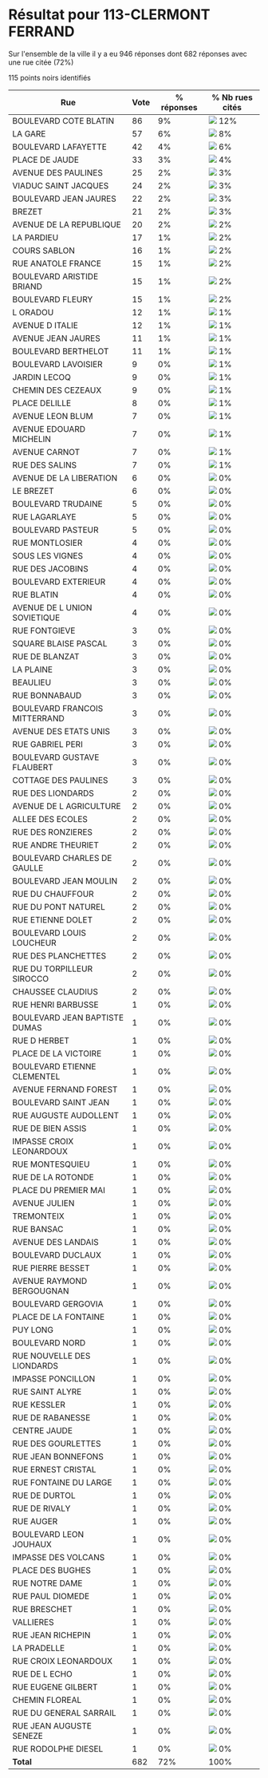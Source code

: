 # Résultat pour 113-CLERMONT FERRAND

Sur l'ensemble de la ville il y a eu 946 réponses dont 682 réponses avec une rue citée (72%)

115 points noirs identifiés

| Rue | Vote | % réponses | % Nb rues cités|
|-----|------|------------|----------------|
| BOULEVARD COTE BLATIN | 86 | 9% | <img src="../../img/bar_12.gif" />&nbsp;12%|
| LA GARE | 57 | 6% | <img src="../../img/bar_8.gif" />&nbsp;8%|
| BOULEVARD LAFAYETTE | 42 | 4% | <img src="../../img/bar_6.gif" />&nbsp;6%|
| PLACE DE JAUDE | 33 | 3% | <img src="../../img/bar_4.gif" />&nbsp;4%|
| AVENUE DES PAULINES | 25 | 2% | <img src="../../img/bar_3.gif" />&nbsp;3%|
| VIADUC SAINT JACQUES | 24 | 2% | <img src="../../img/bar_3.gif" />&nbsp;3%|
| BOULEVARD JEAN JAURES | 22 | 2% | <img src="../../img/bar_3.gif" />&nbsp;3%|
| BREZET | 21 | 2% | <img src="../../img/bar_3.gif" />&nbsp;3%|
| AVENUE DE LA REPUBLIQUE | 20 | 2% | <img src="../../img/bar_2.gif" />&nbsp;2%|
| LA PARDIEU | 17 | 1% | <img src="../../img/bar_2.gif" />&nbsp;2%|
| COURS SABLON | 16 | 1% | <img src="../../img/bar_2.gif" />&nbsp;2%|
| RUE ANATOLE FRANCE | 15 | 1% | <img src="../../img/bar_2.gif" />&nbsp;2%|
| BOULEVARD ARISTIDE BRIAND | 15 | 1% | <img src="../../img/bar_2.gif" />&nbsp;2%|
| BOULEVARD FLEURY | 15 | 1% | <img src="../../img/bar_2.gif" />&nbsp;2%|
| L ORADOU | 12 | 1% | <img src="../../img/bar_1.gif" />&nbsp;1%|
| AVENUE D ITALIE | 12 | 1% | <img src="../../img/bar_1.gif" />&nbsp;1%|
| AVENUE JEAN JAURES | 11 | 1% | <img src="../../img/bar_1.gif" />&nbsp;1%|
| BOULEVARD BERTHELOT | 11 | 1% | <img src="../../img/bar_1.gif" />&nbsp;1%|
| BOULEVARD LAVOISIER | 9 | 0% | <img src="../../img/bar_1.gif" />&nbsp;1%|
| JARDIN LECOQ | 9 | 0% | <img src="../../img/bar_1.gif" />&nbsp;1%|
| CHEMIN DES CEZEAUX | 9 | 0% | <img src="../../img/bar_1.gif" />&nbsp;1%|
| PLACE DELILLE | 8 | 0% | <img src="../../img/bar_1.gif" />&nbsp;1%|
| AVENUE LEON BLUM | 7 | 0% | <img src="../../img/bar_1.gif" />&nbsp;1%|
| AVENUE EDOUARD MICHELIN | 7 | 0% | <img src="../../img/bar_1.gif" />&nbsp;1%|
| AVENUE CARNOT | 7 | 0% | <img src="../../img/bar_1.gif" />&nbsp;1%|
| RUE DES SALINS | 7 | 0% | <img src="../../img/bar_1.gif" />&nbsp;1%|
| AVENUE DE LA LIBERATION | 6 | 0% | <img src="../../img/bar_0.gif" />&nbsp;0%|
| LE BREZET | 6 | 0% | <img src="../../img/bar_0.gif" />&nbsp;0%|
| BOULEVARD TRUDAINE | 5 | 0% | <img src="../../img/bar_0.gif" />&nbsp;0%|
| RUE LAGARLAYE | 5 | 0% | <img src="../../img/bar_0.gif" />&nbsp;0%|
| BOULEVARD PASTEUR | 5 | 0% | <img src="../../img/bar_0.gif" />&nbsp;0%|
| RUE MONTLOSIER | 4 | 0% | <img src="../../img/bar_0.gif" />&nbsp;0%|
| SOUS LES VIGNES | 4 | 0% | <img src="../../img/bar_0.gif" />&nbsp;0%|
| RUE DES JACOBINS | 4 | 0% | <img src="../../img/bar_0.gif" />&nbsp;0%|
| BOULEVARD EXTERIEUR | 4 | 0% | <img src="../../img/bar_0.gif" />&nbsp;0%|
| RUE BLATIN | 4 | 0% | <img src="../../img/bar_0.gif" />&nbsp;0%|
| AVENUE DE L UNION SOVIETIQUE | 4 | 0% | <img src="../../img/bar_0.gif" />&nbsp;0%|
| RUE FONTGIEVE | 3 | 0% | <img src="../../img/bar_0.gif" />&nbsp;0%|
| SQUARE BLAISE PASCAL | 3 | 0% | <img src="../../img/bar_0.gif" />&nbsp;0%|
| RUE DE BLANZAT | 3 | 0% | <img src="../../img/bar_0.gif" />&nbsp;0%|
| LA PLAINE | 3 | 0% | <img src="../../img/bar_0.gif" />&nbsp;0%|
| BEAULIEU | 3 | 0% | <img src="../../img/bar_0.gif" />&nbsp;0%|
| RUE BONNABAUD | 3 | 0% | <img src="../../img/bar_0.gif" />&nbsp;0%|
| BOULEVARD FRANCOIS MITTERRAND | 3 | 0% | <img src="../../img/bar_0.gif" />&nbsp;0%|
| AVENUE DES ETATS UNIS | 3 | 0% | <img src="../../img/bar_0.gif" />&nbsp;0%|
| RUE GABRIEL PERI | 3 | 0% | <img src="../../img/bar_0.gif" />&nbsp;0%|
| BOULEVARD GUSTAVE FLAUBERT | 3 | 0% | <img src="../../img/bar_0.gif" />&nbsp;0%|
| COTTAGE DES PAULINES | 3 | 0% | <img src="../../img/bar_0.gif" />&nbsp;0%|
| RUE DES LIONDARDS | 2 | 0% | <img src="../../img/bar_0.gif" />&nbsp;0%|
| AVENUE DE L AGRICULTURE | 2 | 0% | <img src="../../img/bar_0.gif" />&nbsp;0%|
| ALLEE DES ECOLES | 2 | 0% | <img src="../../img/bar_0.gif" />&nbsp;0%|
| RUE DES RONZIERES | 2 | 0% | <img src="../../img/bar_0.gif" />&nbsp;0%|
| RUE ANDRE THEURIET | 2 | 0% | <img src="../../img/bar_0.gif" />&nbsp;0%|
| BOULEVARD CHARLES DE GAULLE | 2 | 0% | <img src="../../img/bar_0.gif" />&nbsp;0%|
| BOULEVARD JEAN MOULIN | 2 | 0% | <img src="../../img/bar_0.gif" />&nbsp;0%|
| RUE DU CHAUFFOUR | 2 | 0% | <img src="../../img/bar_0.gif" />&nbsp;0%|
| RUE DU PONT NATUREL | 2 | 0% | <img src="../../img/bar_0.gif" />&nbsp;0%|
| RUE ETIENNE DOLET | 2 | 0% | <img src="../../img/bar_0.gif" />&nbsp;0%|
| BOULEVARD LOUIS LOUCHEUR | 2 | 0% | <img src="../../img/bar_0.gif" />&nbsp;0%|
| RUE DES PLANCHETTES | 2 | 0% | <img src="../../img/bar_0.gif" />&nbsp;0%|
| RUE DU TORPILLEUR SIROCCO | 2 | 0% | <img src="../../img/bar_0.gif" />&nbsp;0%|
| CHAUSSEE CLAUDIUS | 2 | 0% | <img src="../../img/bar_0.gif" />&nbsp;0%|
| RUE HENRI BARBUSSE | 1 | 0% | <img src="../../img/bar_0.gif" />&nbsp;0%|
| BOULEVARD JEAN BAPTISTE DUMAS | 1 | 0% | <img src="../../img/bar_0.gif" />&nbsp;0%|
| RUE D HERBET | 1 | 0% | <img src="../../img/bar_0.gif" />&nbsp;0%|
| PLACE DE LA VICTOIRE | 1 | 0% | <img src="../../img/bar_0.gif" />&nbsp;0%|
| BOULEVARD ETIENNE CLEMENTEL | 1 | 0% | <img src="../../img/bar_0.gif" />&nbsp;0%|
| AVENUE FERNAND FOREST | 1 | 0% | <img src="../../img/bar_0.gif" />&nbsp;0%|
| BOULEVARD SAINT JEAN | 1 | 0% | <img src="../../img/bar_0.gif" />&nbsp;0%|
| RUE AUGUSTE AUDOLLENT | 1 | 0% | <img src="../../img/bar_0.gif" />&nbsp;0%|
| RUE DE BIEN ASSIS | 1 | 0% | <img src="../../img/bar_0.gif" />&nbsp;0%|
| IMPASSE CROIX LEONARDOUX | 1 | 0% | <img src="../../img/bar_0.gif" />&nbsp;0%|
| RUE MONTESQUIEU | 1 | 0% | <img src="../../img/bar_0.gif" />&nbsp;0%|
| RUE DE LA ROTONDE | 1 | 0% | <img src="../../img/bar_0.gif" />&nbsp;0%|
| PLACE DU PREMIER MAI | 1 | 0% | <img src="../../img/bar_0.gif" />&nbsp;0%|
| AVENUE JULIEN | 1 | 0% | <img src="../../img/bar_0.gif" />&nbsp;0%|
| TREMONTEIX | 1 | 0% | <img src="../../img/bar_0.gif" />&nbsp;0%|
| RUE BANSAC | 1 | 0% | <img src="../../img/bar_0.gif" />&nbsp;0%|
| AVENUE DES LANDAIS | 1 | 0% | <img src="../../img/bar_0.gif" />&nbsp;0%|
| BOULEVARD DUCLAUX | 1 | 0% | <img src="../../img/bar_0.gif" />&nbsp;0%|
| RUE PIERRE BESSET | 1 | 0% | <img src="../../img/bar_0.gif" />&nbsp;0%|
| AVENUE RAYMOND BERGOUGNAN | 1 | 0% | <img src="../../img/bar_0.gif" />&nbsp;0%|
| BOULEVARD GERGOVIA | 1 | 0% | <img src="../../img/bar_0.gif" />&nbsp;0%|
| PLACE DE LA FONTAINE | 1 | 0% | <img src="../../img/bar_0.gif" />&nbsp;0%|
| PUY LONG | 1 | 0% | <img src="../../img/bar_0.gif" />&nbsp;0%|
| BOULEVARD NORD | 1 | 0% | <img src="../../img/bar_0.gif" />&nbsp;0%|
| RUE NOUVELLE DES LIONDARDS | 1 | 0% | <img src="../../img/bar_0.gif" />&nbsp;0%|
| IMPASSE PONCILLON | 1 | 0% | <img src="../../img/bar_0.gif" />&nbsp;0%|
| RUE SAINT ALYRE | 1 | 0% | <img src="../../img/bar_0.gif" />&nbsp;0%|
| RUE KESSLER | 1 | 0% | <img src="../../img/bar_0.gif" />&nbsp;0%|
| RUE DE RABANESSE | 1 | 0% | <img src="../../img/bar_0.gif" />&nbsp;0%|
| CENTRE JAUDE | 1 | 0% | <img src="../../img/bar_0.gif" />&nbsp;0%|
| RUE DES GOURLETTES | 1 | 0% | <img src="../../img/bar_0.gif" />&nbsp;0%|
| RUE JEAN BONNEFONS | 1 | 0% | <img src="../../img/bar_0.gif" />&nbsp;0%|
| RUE ERNEST CRISTAL | 1 | 0% | <img src="../../img/bar_0.gif" />&nbsp;0%|
| RUE FONTAINE DU LARGE | 1 | 0% | <img src="../../img/bar_0.gif" />&nbsp;0%|
| RUE DE DURTOL | 1 | 0% | <img src="../../img/bar_0.gif" />&nbsp;0%|
| RUE DE RIVALY | 1 | 0% | <img src="../../img/bar_0.gif" />&nbsp;0%|
| RUE AUGER | 1 | 0% | <img src="../../img/bar_0.gif" />&nbsp;0%|
| BOULEVARD LEON JOUHAUX | 1 | 0% | <img src="../../img/bar_0.gif" />&nbsp;0%|
| IMPASSE DES VOLCANS | 1 | 0% | <img src="../../img/bar_0.gif" />&nbsp;0%|
| PLACE DES BUGHES | 1 | 0% | <img src="../../img/bar_0.gif" />&nbsp;0%|
| RUE NOTRE DAME | 1 | 0% | <img src="../../img/bar_0.gif" />&nbsp;0%|
| RUE PAUL DIOMEDE | 1 | 0% | <img src="../../img/bar_0.gif" />&nbsp;0%|
| RUE BRESCHET | 1 | 0% | <img src="../../img/bar_0.gif" />&nbsp;0%|
| VALLIERES | 1 | 0% | <img src="../../img/bar_0.gif" />&nbsp;0%|
| RUE JEAN RICHEPIN | 1 | 0% | <img src="../../img/bar_0.gif" />&nbsp;0%|
| LA PRADELLE | 1 | 0% | <img src="../../img/bar_0.gif" />&nbsp;0%|
| RUE CROIX LEONARDOUX | 1 | 0% | <img src="../../img/bar_0.gif" />&nbsp;0%|
| RUE DE L ECHO | 1 | 0% | <img src="../../img/bar_0.gif" />&nbsp;0%|
| RUE EUGENE GILBERT | 1 | 0% | <img src="../../img/bar_0.gif" />&nbsp;0%|
| CHEMIN FLOREAL | 1 | 0% | <img src="../../img/bar_0.gif" />&nbsp;0%|
| RUE DU GENERAL SARRAIL | 1 | 0% | <img src="../../img/bar_0.gif" />&nbsp;0%|
| RUE JEAN AUGUSTE SENEZE | 1 | 0% | <img src="../../img/bar_0.gif" />&nbsp;0%|
| RUE RODOLPHE DIESEL | 1 | 0% | <img src="../../img/bar_0.gif" />&nbsp;0%|
| **Total** | 682 | 72% | 100%|
